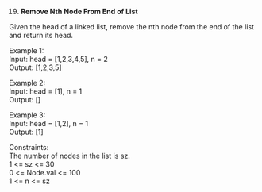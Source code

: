 19. **Remove Nth Node From End of List**

Given the head of a linked list, remove the nth node from the end of the list and return its head.<br>

 

Example 1:<br>
Input: head = [1,2,3,4,5], n = 2<br>
Output: [1,2,3,5]<br>

Example 2:<br>
Input: head = [1], n = 1<br>
Output: []<br>

Example 3:<br>
Input: head = [1,2], n = 1<br>
Output: [1]<br>

Constraints:<br>
The number of nodes in the list is sz.<br>
1 <= sz <= 30<br>
0 <= Node.val <= 100<br>
1 <= n <= sz
